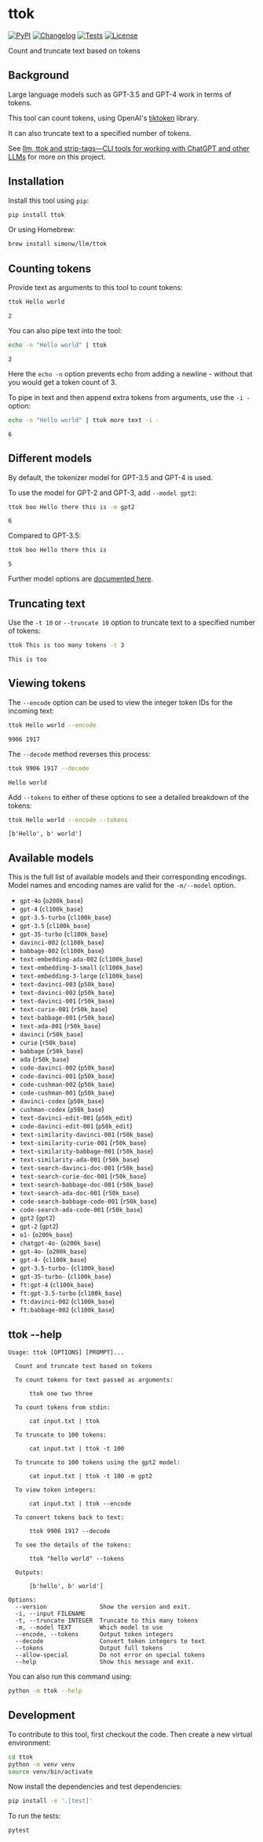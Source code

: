 # ttok

[![PyPI](https://img.shields.io/pypi/v/ttok.svg)](https://pypi.org/project/ttok/)
[![Changelog](https://img.shields.io/github/v/release/simonw/ttok?include_prereleases&label=changelog)](https://github.com/simonw/ttok/releases)
[![Tests](https://github.com/simonw/ttok/workflows/Test/badge.svg)](https://github.com/simonw/ttok/actions?query=workflow%3ATest)
[![License](https://img.shields.io/badge/license-Apache%202.0-blue.svg)](https://github.com/simonw/ttok/blob/master/LICENSE)

Count and truncate text based on tokens

## Background

Large language models such as GPT-3.5 and GPT-4 work in terms of tokens.

This tool can count tokens, using OpenAI's [tiktoken](https://github.com/openai/tiktoken) library.

It can also truncate text to a specified number of tokens.

See [llm, ttok and strip-tags—CLI tools for working with ChatGPT and other LLMs](https://simonwillison.net/2023/May/18/cli-tools-for-llms/) for more on this project.

## Installation

Install this tool using `pip`:
```bash
pip install ttok
```
Or using Homebrew:
```bash
brew install simonw/llm/ttok
```

## Counting tokens

Provide text as arguments to this tool to count tokens:

```bash
ttok Hello world
```
```
2
```
You can also pipe text into the tool:
```bash
echo -n "Hello world" | ttok
```
```
2
```
Here the `echo -n` option prevents echo from adding a newline - without that you would get a token count of 3.

To pipe in text and then append extra tokens from arguments, use the `-i -` option:

```bash
echo -n "Hello world" | ttok more text -i -
```
```
6
```
## Different models

By default, the tokenizer model for GPT-3.5 and GPT-4 is used.

To use the model for GPT-2 and GPT-3, add `--model gpt2`:

```bash
ttok boo Hello there this is -m gpt2
```
```
6
```
Compared to GPT-3.5:
```bash
ttok boo Hello there this is
```
```
5
```
Further model options are [documented here](https://github.com/openai/openai-cookbook/blob/main/examples/How_to_count_tokens_with_tiktoken.ipynb).

## Truncating text

Use the `-t 10` or `--truncate 10` option to truncate text to a specified number of tokens:

```bash
ttok This is too many tokens -t 3
```
```
This is too
```

## Viewing tokens

The `--encode` option can be used to view the integer token IDs for the incoming text:

```bash
ttok Hello world --encode
```
```
9906 1917
```
The `--decode` method reverses this process:

```bash
ttok 9906 1917 --decode
```
```
Hello world
```
Add `--tokens` to either of these options to see a detailed breakdown of the tokens:

```bash
ttok Hello world --encode --tokens
```
```
[b'Hello', b' world']
```

## Available models

This is the full list of available models and their corresponding encodings. Model names and encoding names are valid for the `-m/--model` option.

<!-- [[[cog
import cog
import tiktoken
output = []
for key, value in tiktoken.model.MODEL_TO_ENCODING.items():
    output.append("- `{}` (`{}`)".format(key, value))
for key, value in tiktoken.model.MODEL_PREFIX_TO_ENCODING.items():
    output.append("- `{}` (`{}`)".format(key, value))
cog.out("\n".join(output))
]]] -->
- `gpt-4o` (`o200k_base`)
- `gpt-4` (`cl100k_base`)
- `gpt-3.5-turbo` (`cl100k_base`)
- `gpt-3.5` (`cl100k_base`)
- `gpt-35-turbo` (`cl100k_base`)
- `davinci-002` (`cl100k_base`)
- `babbage-002` (`cl100k_base`)
- `text-embedding-ada-002` (`cl100k_base`)
- `text-embedding-3-small` (`cl100k_base`)
- `text-embedding-3-large` (`cl100k_base`)
- `text-davinci-003` (`p50k_base`)
- `text-davinci-002` (`p50k_base`)
- `text-davinci-001` (`r50k_base`)
- `text-curie-001` (`r50k_base`)
- `text-babbage-001` (`r50k_base`)
- `text-ada-001` (`r50k_base`)
- `davinci` (`r50k_base`)
- `curie` (`r50k_base`)
- `babbage` (`r50k_base`)
- `ada` (`r50k_base`)
- `code-davinci-002` (`p50k_base`)
- `code-davinci-001` (`p50k_base`)
- `code-cushman-002` (`p50k_base`)
- `code-cushman-001` (`p50k_base`)
- `davinci-codex` (`p50k_base`)
- `cushman-codex` (`p50k_base`)
- `text-davinci-edit-001` (`p50k_edit`)
- `code-davinci-edit-001` (`p50k_edit`)
- `text-similarity-davinci-001` (`r50k_base`)
- `text-similarity-curie-001` (`r50k_base`)
- `text-similarity-babbage-001` (`r50k_base`)
- `text-similarity-ada-001` (`r50k_base`)
- `text-search-davinci-doc-001` (`r50k_base`)
- `text-search-curie-doc-001` (`r50k_base`)
- `text-search-babbage-doc-001` (`r50k_base`)
- `text-search-ada-doc-001` (`r50k_base`)
- `code-search-babbage-code-001` (`r50k_base`)
- `code-search-ada-code-001` (`r50k_base`)
- `gpt2` (`gpt2`)
- `gpt-2` (`gpt2`)
- `o1-` (`o200k_base`)
- `chatgpt-4o-` (`o200k_base`)
- `gpt-4o-` (`o200k_base`)
- `gpt-4-` (`cl100k_base`)
- `gpt-3.5-turbo-` (`cl100k_base`)
- `gpt-35-turbo-` (`cl100k_base`)
- `ft:gpt-4` (`cl100k_base`)
- `ft:gpt-3.5-turbo` (`cl100k_base`)
- `ft:davinci-002` (`cl100k_base`)
- `ft:babbage-002` (`cl100k_base`)
<!-- [[[end]]] -->

## ttok --help

<!-- [[[cog
from ttok import cli
from click.testing import CliRunner
runner = CliRunner()
result = runner.invoke(cli.cli, ["--help"])
help = result.output.replace("Usage: cli", "Usage: ttok")
cog.out(
    "```\n{}\n```".format(help)
)
]]] -->
```
Usage: ttok [OPTIONS] [PROMPT]...

  Count and truncate text based on tokens

  To count tokens for text passed as arguments:

      ttok one two three

  To count tokens from stdin:

      cat input.txt | ttok

  To truncate to 100 tokens:

      cat input.txt | ttok -t 100

  To truncate to 100 tokens using the gpt2 model:

      cat input.txt | ttok -t 100 -m gpt2

  To view token integers:

      cat input.txt | ttok --encode

  To convert tokens back to text:

      ttok 9906 1917 --decode

  To see the details of the tokens:

      ttok "hello world" --tokens

  Outputs:

      [b'hello', b' world']

Options:
  --version               Show the version and exit.
  -i, --input FILENAME
  -t, --truncate INTEGER  Truncate to this many tokens
  -m, --model TEXT        Which model to use
  --encode, --tokens      Output token integers
  --decode                Convert token integers to text
  --tokens                Output full tokens
  --allow-special         Do not error on special tokens
  --help                  Show this message and exit.

```
<!-- [[[end]]] -->

You can also run this command using:

```bash
python -m ttok --help
```

## Development

To contribute to this tool, first checkout the code. Then create a new virtual environment:

```bash
cd ttok
python -m venv venv
source venv/bin/activate
```

Now install the dependencies and test dependencies:

```bash
pip install -e '.[test]'
```

To run the tests:

```bash
pytest
```
